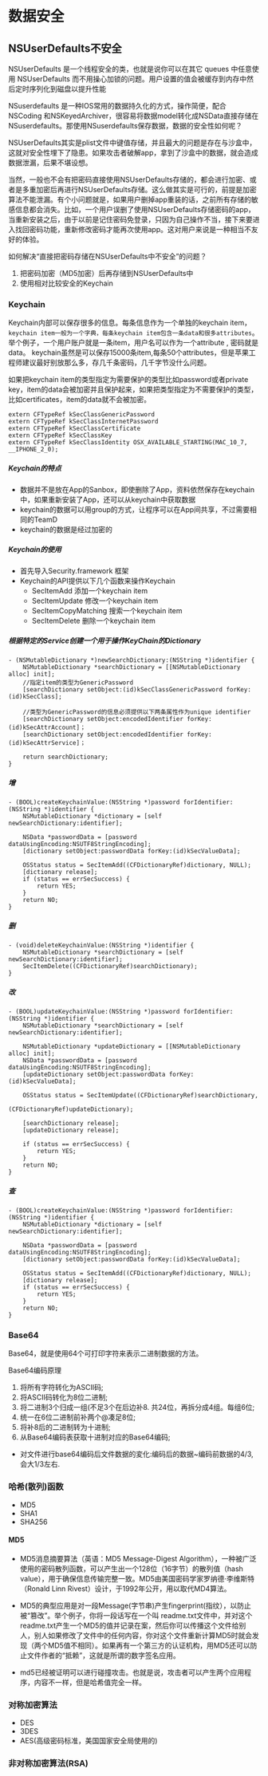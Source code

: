 # 数据安全


## NSUserDefaults不安全

NSUserDefaults 是一个线程安全的类，也就是说你可以在其它 queues 中任意使用 NSUserDefaults 而不用操心加锁的问题。用户设置的值会被缓存到内存中然后定时序列化到磁盘以提升性能

NSuserdefaults 是一种IOS常用的数据持久化的方式，操作简便，配合NSCoding 和NSKeyedArchiver，很容易将数据model转化成NSData直接存储在NSuserdefaults。那使用NSuserdefaults保存数据，数据的安全性如何呢？

NSUserDefaults其实是plist文件中键值存储，并且最大的问题是存在与沙盒中，这就对安全性埋下了隐患。如果攻击者破解app，拿到了沙盒中的数据，就会造成数据泄漏，后果不堪设想。

当然，一般也不会有把密码直接使用NSUserDefaults存储的，都会进行加密、或者是多重加密后再进行NSUserDefaults存储。这么做其实是可行的，前提是加密算法不能泄漏。有个小问题就是，如果用户删掉app重装的话，之前所有存储的敏感信息都会消失。比如，一个用户误删了使用NSUserDefaults存储密码的app，当重新安装之后，由于以前是记住密码免登录，只因为自己操作不当，接下来要进入找回密码功能，重新修改密码才能再次使用app。这对用户来说是一种相当不友好的体验。

如何解决“直接把密码存储在NSUserDefaults中不安全”的问题？
1. 把密码加密（MD5加密）后再存储到NSUserDefaults中
2. 使用相对比较安全的Keychain

### Keychain

Keychain内部可以保存很多的信息。每条信息作为一个单独的keychain item，`keychain item一般为一个字典，每条keychain item包含一条data和很多attributes`。举个例子，一个用户账户就是一条item，用户名可以作为一个attribute , 密码就是data。 keychain虽然是可以保存15000条item,每条50个attributes，但是苹果工程师建议最好别放那么多，存几千条密码，几千字节没什么问题。

如果把keychain item的类型指定为需要保护的类型比如password或者private key，item的data会被加密并且保护起来，如果把类型指定为不需要保护的类型，比如certificates，item的data就不会被加密。

```
extern CFTypeRef kSecClassGenericPassword
extern CFTypeRef kSecClassInternetPassword
extern CFTypeRef kSecClassCertificate
extern CFTypeRef kSecClassKey
extern CFTypeRef kSecClassIdentity OSX_AVAILABLE_STARTING(MAC_10_7, __IPHONE_2_0);

```

##### Keychain的特点

*   数据并不是放在App的Sanbox，即使删除了App，资料依然保存在keychain中，如果重新安装了App，还可以从keychain中获取数据
*   keychain的数据可以用group的方式，让程序可以在App间共享，不过需要相同的TeamD
*   keychain的数据是经过加密的

##### Keychain的使用

*   首先导入Security.framework 框架
*   Keychain的API提供以下几个函数来操作Keychain
    *   SecItemAdd 添加一个keychain item
    *   SecItemUpdate 修改一个keychain item
    *   SecItemCopyMatching 搜索一个keychain item
    *   SecItemDelete 删除一个keychain item

##### 根据特定的Service创建一个用于操作KeyChain的Dictionary

```
- (NSMutableDictionary *)newSearchDictionary:(NSString *)identifier {
    NSMutableDictionary *searchDictionary = [[NSMutableDictionary alloc] init];
    //指定item的类型为GenericPassword
    [searchDictionary setObject:(id)kSecClassGenericPassword forKey:(id)kSecClass];

    //类型为GenericPassword的信息必须提供以下两条属性作为unique identifier
    [searchDictionary setObject:encodedIdentifier forKey:(id)kSecAttrAccount]；
    [searchDictionary setObject:encodedIdentifier forKey:(id)kSecAttrService]；

    return searchDictionary;
}

```

##### 增

```
- (BOOL)createKeychainValue:(NSString *)password forIdentifier:(NSString *)identifier {
    NSMutableDictionary *dictionary = [self newSearchDictionary:identifier];

    NSData *passwordData = [password dataUsingEncoding:NSUTF8StringEncoding];
    [dictionary setObject:passwordData forKey:(id)kSecValueData];

    OSStatus status = SecItemAdd((CFDictionaryRef)dictionary, NULL);
    [dictionary release];
    if (status == errSecSuccess) {
        return YES;
    }
    return NO;
}

```

##### 删

```
- (void)deleteKeychainValue:(NSString *)identifier {
    NSMutableDictionary *searchDictionary = [self newSearchDictionary:identifier];
    SecItemDelete((CFDictionaryRef)searchDictionary);
}

```

##### 改

```
- (BOOL)updateKeychainValue:(NSString *)password forIdentifier:(NSString *)identifier {
    NSMutableDictionary *searchDictionary = [self newSearchDictionary:identifier];

    NSMutableDictionary *updateDictionary = [[NSMutableDictionary alloc] init];
    NSData *passwordData = [password dataUsingEncoding:NSUTF8StringEncoding];
    [updateDictionary setObject:passwordData forKey:(id)kSecValueData];

    OSStatus status = SecItemUpdate((CFDictionaryRef)searchDictionary,
                                    (CFDictionaryRef)updateDictionary);

    [searchDictionary release];
    [updateDictionary release];

    if (status == errSecSuccess) {
        return YES;
    }
    return NO;
}

```

##### 查

```
- (BOOL)createKeychainValue:(NSString *)password forIdentifier:(NSString *)identifier {
    NSMutableDictionary *dictionary = [self newSearchDictionary:identifier];

    NSData *passwordData = [password dataUsingEncoding:NSUTF8StringEncoding];
    [dictionary setObject:passwordData forKey:(id)kSecValueData];

    OSStatus status = SecItemAdd((CFDictionaryRef)dictionary, NULL);
    [dictionary release];
    if (status == errSecSuccess) {
        return YES;
    }
    return NO;
}

```


### Base64

Base64，就是使用64个可打印字符来表示二进制数据的方法。 

Base64编码原理

1. 将所有字符转化为ASCII码;
2. 将ASCII码转化为8位二进制;
3. 将二进制3个归成一组(不足3个在后边补8. 共24位，再拆分成4组。每组6位;
4. 统一在6位二进制前补两个@凑足8位;
5. 将补8后的二进制转为十进制;
6. 从Base64编码表获取十进制对应的Base64编码;

* 对文件进行base64编码后文件数据的変化:编码后的数据~编码前数据的4/3,会大1/3左右.

###  哈希(散列)函数
* MD5
* SHA1
* SHA256

#### MD5

* MD5消息摘要算法（英语：MD5 Message-Digest Algorithm），一种被广泛使用的密码散列函数，可以产生出一个128位（16字节）的散列值（hash value），用于确保信息传输完整一致。MD5由美国密码学家罗纳德·李维斯特（Ronald Linn Rivest）设计，于1992年公开，用以取代MD4算法。

* MD5的典型应用是对一段Message(字节串)产生fingerprint(指纹），以防止被“篡改”。举个例子，你将一段话写在一个叫 readme.txt文件中，并对这个readme.txt产生一个MD5的值并记录在案，然后你可以传播这个文件给别人，别人如果修改了文件中的任何内容，你对这个文件重新计算MD5时就会发现（两个MD5值不相同）。如果再有一个第三方的认证机构，用MD5还可以防止文件作者的“抵赖”，这就是所谓的数字签名应用。

* md5已经被证明可以进行碰撞攻击。也就是说，攻击者可以产生两个应用程序，内容不一样，但是哈希值完全一样。

### 对称加密算法

* DES
* 3DES
* AES(高级密码标准，美国国家安全局使用的)
 
### 非对称加密算法(RSA)
